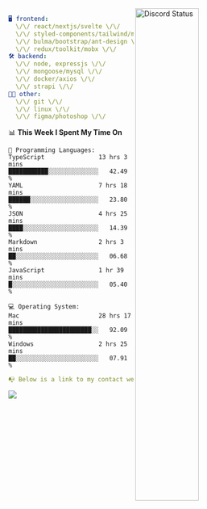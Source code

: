 
<a href="https://discord.com/users/279302975371870218" target="_blank">
    <img width="50%" align="right" alt="Discord Status" src="https://lanyard.cnrad.dev/api/279302975371870218?bg=161B22&borderRadius=5px%205px%200%200&hideTimestamp=true&idleMessage=Just%20chillin%27%20at%20the%20moment&animated=true">
</a>

```yaml
🖥️ frontend: 
  \/\/ react/nextjs/svelte \/\/
  \/\/ styled-components/tailwind/mui/
  \/\/ bulma/bootstrap/ant-design \/\/
  \/\/ redux/toolkit/mobx \/\/
🛠 backend: 
  \/\/ node, expressjs \/\/
  \/\/ mongoose/mysql \/\/
  \/\/ docker/axios \/\/
  \/\/ strapi \/\/
👨‍💻 other: 
  \/\/ git \/\/ 
  \/\/ linux \/\/
  \/\/ figma/photoshop \/\/
```
<!--START_SECTION:waka-->
📊 **This Week I Spent My Time On** 

```text
💬 Programming Languages: 
TypeScript               13 hrs 3 mins       ███████████░░░░░░░░░░░░░░   42.49 % 
YAML                     7 hrs 18 mins       ██████░░░░░░░░░░░░░░░░░░░   23.80 % 
JSON                     4 hrs 25 mins       ████░░░░░░░░░░░░░░░░░░░░░   14.39 % 
Markdown                 2 hrs 3 mins        ██░░░░░░░░░░░░░░░░░░░░░░░   06.68 % 
JavaScript               1 hr 39 mins        █░░░░░░░░░░░░░░░░░░░░░░░░   05.40 % 

💻 Operating System: 
Mac                      28 hrs 17 mins      ███████████████████████░░   92.09 % 
Windows                  2 hrs 25 mins       ██░░░░░░░░░░░░░░░░░░░░░░░   07.91 % 
```


<!--END_SECTION:waka-->
```yaml
📭 Below is a link to my contact website 
```
<a href="https://mxns.xyz" target="_black"> <img src="https://img.shields.io/badge/website-161B22?style=for-the-badge&logo=About.me&logoColor=white"></img> <a/>
